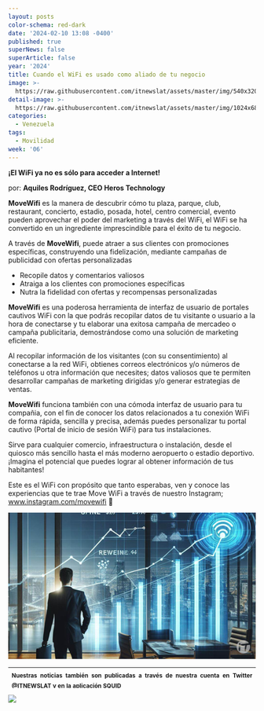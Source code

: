 ```yaml
---
layout: posts
color-schema: red-dark
date: '2024-02-10 13:08 -0400'
published: true
superNews: false
superArticle: false
year: '2024'
title: Cuando el WiFi es usado como aliado de tu negocio
image: >-
  https://raw.githubusercontent.com/itnewslat/assets/master/img/540x320/Ejecutivo-Wifi-p.jpg
detail-image: >-
  https://raw.githubusercontent.com/itnewslat/assets/master/img/1024x680/Ejecutivo-Wifi-g.jpg
categories:
  - Venezuela
tags:
  - Movilidad
week: '06'
---
```

**¡El WiFi ya no es sólo para acceder a Internet!**

por: **Aquiles Rodríguez, CEO Heros Technology**

**MoveWifi** es la manera de descubrir cómo tu plaza, parque, club, restaurant, concierto, estadio, posada, hotel, centro comercial, evento pueden aprovechar el poder del marketing a través del WiFi, el WiFi se ha convertido en un ingrediente imprescindible para el éxito de tu negocio. 

A través de **MoveWifi**, puede atraer a sus clientes con promociones específicas, construyendo una fidelización, mediante campañas de publicidad  con ofertas personalizadas 

  - Recopile datos y comentarios valiosos 
  - Atraiga a los clientes con promociones específicas 
  - Nutra la fidelidad con ofertas y recompensas personalizadas

**MoveWifi** es una poderosa herramienta de interfaz de usuario de portales cautivos WiFi con la que podrás recopilar datos de tu visitante o usuario a la hora de conectarse y tu elaborar una exitosa campaña de mercadeo o campaña publicitaria, demostrándose como una solución de marketing eficiente.

Al recopilar información de los visitantes (con su consentimiento) al conectarse a la red WiFi, obtienes correos electrónicos y/o números de teléfonos u otra información que necesites; datos valiosos que te permiten desarrollar campañas de marketing dirigidas y/o generar estrategias de ventas.

**MoveWifi** funciona también con una cómoda interfaz de usuario para tu compañia, con el fin de conocer los datos relacionados a tu conexión WiFi de forma rápida, sencilla y precisa, además puedes personalizar tu portal cautivo (Portal de inicio de sesión WiFi) para tus instalaciones.

Sirve para cualquier comercio, infraestructura o instalación, desde el quiosco más sencillo hasta el más moderno aeropuerto o estadio deportivo. ¡Imagina el potencial que puedes lograr al obtener información de tus habitantes!

Este es el WiFi con propósito que tanto esperabas, ven y conoce las experiencias que te trae Move WiFi a través de nuestro Instagram; www.instagram.com/movewifi 🛜

![](https://raw.githubusercontent.com/itnewslat/assets/master/img/540x320/Ejecutivo-Wifi-p.jpg)

<table style="height: 42px;" width="569">
<tbody>
<tr>
<td style="text-align: justify;"><sub><strong>Nuestras noticias también son publicadas a través de nuestra cuenta en Twitter <a href="https://twitter.com/itnewslat?lang=es">@ITNEWSLAT</a> y en la aplicación <a href="https://squidapp.co/en/">SQUID</a></strong></sub></td>
</tr>
</tbody>
</table>

<img src="https://tracker.metricool.com/c3po.jpg?hash=56f88a41e39ab42c063cc51676587a04"/>